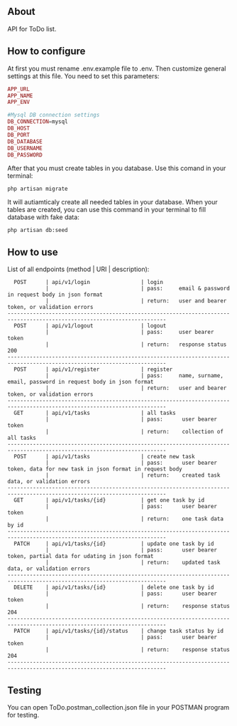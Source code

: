 ## About

API for ToDo list.

## How to configure

At first you must rename .env.example file to .env. Then customize general settings at this file.
You need to set this parameters:
```php
APP_URL
APP_NAME
APP_ENV

#Mysql DB connection settings
DB_CONNECTION=mysql
DB_HOST
DB_PORT
DB_DATABASE
DB_USERNAME
DB_PASSWORD
```
After that you must create tables in you database. Use this comand in your terminal:
```shell script
php artisan migrate 
```
It will autiamticaly create all needed tables in your database.
When your tables are created, you can use this command in your terminal to fill database with fake data:
```shell script
php artisan db:seed
```

## How to use

List of all endpoints (method  |  URI  |  description):
```shell script
  POST      | api/v1/login                | login
            |                             | pass:     email & password in request body in json format
            |                             | return:   user and bearer token, or validation errors
------------------------------------------------------------------------------------------------------------------------
  POST      | api/v1/logout               | logout 
            |                             | pass:     user bearer token
            |                             | return:   response status 200
------------------------------------------------------------------------------------------------------------------------
  POST      | api/v1/register             | register 
            |                             | pass:     name, surname, email, password in request body in json format
            |                             | return:   user and bearer token, or validation errors
------------------------------------------------------------------------------------------------------------------------
  GET       | api/v1/tasks                | all tasks 
            |                             | pass:      user bearer token
            |                             | return:    collection of all tasks
------------------------------------------------------------------------------------------------------------------------
  POST      | api/v1/tasks                | create new task 
            |                             | pass:      user bearer token, data for new task in json format in request body 
            |                             | return:    created task data, or validation errors
------------------------------------------------------------------------------------------------------------------------
  GET       | api/v1/tasks/{id}           | get one task by id
            |                             | pass:      user bearer token
            |                             | return:    one task data by id
------------------------------------------------------------------------------------------------------------------------
  PATCH     | api/v1/tasks/{id}           | update one task by id 
            |                             | pass:      user bearer token, partial data for udating in json format
            |                             | return:    updated task data, or validation errors
------------------------------------------------------------------------------------------------------------------------   
  DELETE    | api/v1/tasks/{id}           | delete one task by id
            |                             | pass:      user bearer token
            |                             | return:    response status 204
------------------------------------------------------------------------------------------------------------------------
  PATCH     | api/v1/tasks/{id}/status    | change task status by id
            |                             | pass:      user bearer token
            |                             | return:    response status 204
------------------------------------------------------------------------------------------------------------------------
```

## Testing
You can open ToDo.postman_collection.json file in your POSTMAN program for testing. 
